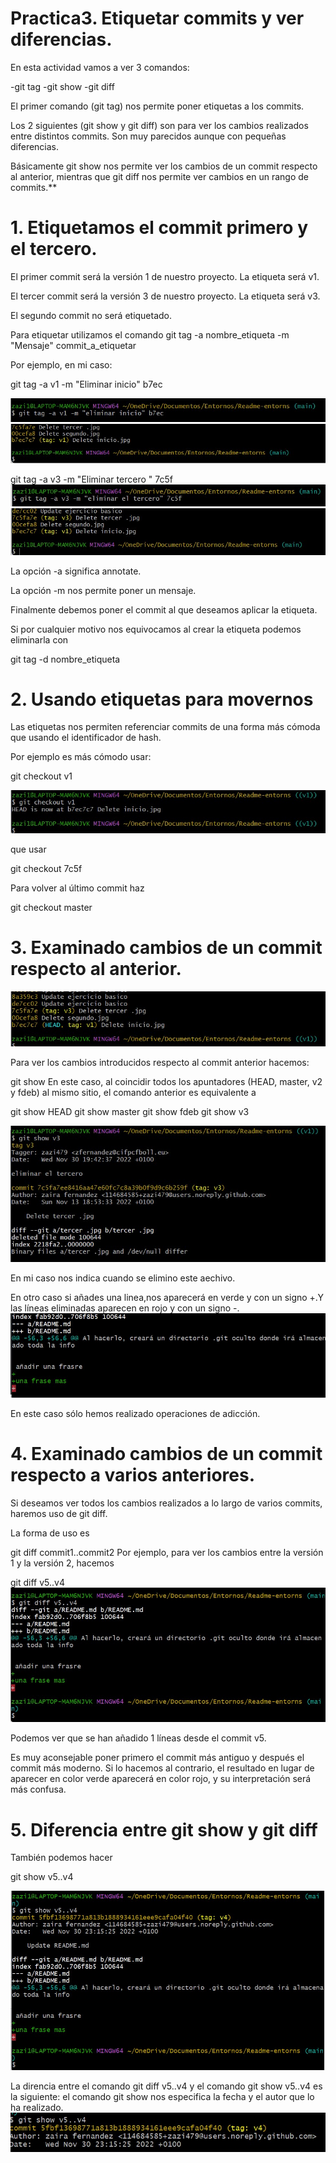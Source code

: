 #   Practica3. Etiquetar commits y ver diferencias.

En esta actividad vamos a ver 3 comandos:

-git tag
-git show
-git diff

El primer comando (git tag) nos permite poner etiquetas a los commits.

Los 2 siguientes (git show y git diff) son para ver los cambios realizados entre distintos commits. Son muy parecidos aunque con pequeñas diferencias.

Básicamente git show nos permite ver los cambios de un commit respecto al anterior, mientras que git diff nos permite ver cambios en un rango de commits.**


# 1. Etiquetamos el commit primero y el tercero.

El primer commit será la versión 1 de nuestro proyecto. La etiqueta será v1.

El tercer commit será la versión 3 de nuestro proyecto. La etiqueta será v3.

El segundo commit no será etiquetado.

Para etiquetar utilizamos el comando
git  tag  -a  nombre_etiqueta  -m  "Mensaje"   commit_a_etiquetar

Por ejemplo, en mi caso:

git tag  -a v1  -m "Eliminar inicio"  b7ec

![](https://github.com/zazi479/practica3/blob/cecbc2caf4a7c14777045e1e1f140592ec7b2f36/cap2.jpg)
![](https://github.com/zazi479/practica3/blob/cecbc2caf4a7c14777045e1e1f140592ec7b2f36/cap3.jpg)

git tag  -a v3  -m "Eliminar tercero "  7c5f
![](https://github.com/zazi479/practica3/blob/cecbc2caf4a7c14777045e1e1f140592ec7b2f36/cap4.jpg)
![](https://github.com/zazi479/practica3/blob/cecbc2caf4a7c14777045e1e1f140592ec7b2f36/cap5.jpg)

La opción -a significa annotate.

La opción -m nos permite poner un mensaje.

Finalmente debemos poner el commit al que deseamos aplicar la etiqueta.

Si por cualquier motivo nos equivocamos al crear la etiqueta podemos eliminarla con

git tag -d nombre_etiqueta


# 2. Usando etiquetas para movernos

Las etiquetas nos permiten referenciar commits de una forma más cómoda que usando el identificador de hash.

Por ejemplo es más cómodo usar:

git checkout v1

![](https://github.com/zazi479/practica3/blob/7f92cabcec37a0c2b299ae8590b070a02175b463/cap6.jpg)

que usar

git checkout 7c5f


Para volver al último commit haz

git checkout master

# 3. Examinado cambios de un commit respecto al anterior.

![](https://github.com/zazi479/practica3/blob/1d8fb918c8ec6c6e396f17f0a430338d59b28462/cap7.jpg)

Para ver los cambios introducidos respecto al commit anterior hacemos:

git show
En este caso, al coincidir todos los apuntadores (HEAD, master, v2 y fdeb) al mismo sitio, el comando anterior es equivalente a

git show HEAD
git show master
git show fdeb
git show v3

![](https://github.com/zazi479/practica3/blob/2e4164959707e8239297bbccfdbef98275a3ccbc/cap8.jpg)

En mi caso nos indica cuando se elimino este aechivo.


En otro caso si añades una linea,nos aparecerá en verde y con un signo +.Y las líneas eliminadas aparecen en rojo y con un signo -.
![](https://github.com/zazi479/practica3/blob/f11da6946e25f03686d3085d07c4d0c25c63a686/cap8.1.jpg)


En este caso sólo hemos realizado operaciones de adicción.


# 4. Examinado cambios de un commit respecto a varios anteriores.

Si deseamos ver todos los cambios realizados a lo largo de varios commits, haremos uso de git diff.

La forma de uso es

git  diff  commit1..commit2
Por ejemplo, para ver los cambios entre la versión 1 y la versión 2, hacemos

git  diff  v5..v4
![](https://github.com/zazi479/practica3/blob/f11da6946e25f03686d3085d07c4d0c25c63a686/cap9.jpg)

Podemos ver que se han añadido 1 líneas desde el commit v5.

Es muy aconsejable poner primero el commit más antiguo y después el commit más moderno. Si lo hacemos al contrario, el resultado en lugar de aparecer en color verde aparecerá en color rojo, y su interpretación será más confusa.



# 5. Diferencia entre git show y git diff

También podemos hacer

git show v5..v4

![](https://github.com/zazi479/practica3/blob/15a7cb88c2783636048d15488d522078f48ab074/cap9.1.jpg)

La direncia entre el comando git  diff  v5..v4 y el comando git show v5..v4 es  la siguiente:
el comando git show nos especifica la fecha y el autor que lo ha realizado.
![](https://github.com/zazi479/practica3/blob/53094030e31f18cfff5c2dd354979f12d93b6366/CAPTU.jpg)




